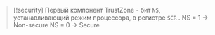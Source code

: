 
> [!security] 
> Первый компонент TrustZone - бит `NS`, устанавливающий режим процессора, в регистре `SCR` .
> NS = 1 -> Non-secure
> NS = 0 -> Secure


